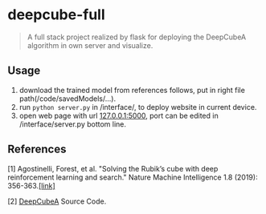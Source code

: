# deepcube-full

> A full stack project realized by flask for deploying the DeepCubeA algorithm in own server and visualize.

## Usage
1. download the trained model from references follows, put in right file path(/code/savedModels/...).
2. run `python server.py` in /interface/, to deploy website in current device.
3. open web page with url [127.0.0.1:5000](127.0.0.1:5000), port can be edited in /interface/server.py bottom line.

## References
[1] Agostinelli, Forest, et al. "Solving the Rubik’s cube with deep reinforcement learning and search." Nature Machine Intelligence 1.8 (2019): 356-363.[[link]](https://www.nature.com/articles/s42256-019-0070-z.epdf?shared_access_token=-pCSsZa_J9bM8VyXLZLRctRgN0jAjWel9jnR3ZoTv0Osb8UCgUm5AQaSCMHWqWzsyV3KBcb13SAW-9IL1pAGd1HcSk40JSEjhoaBAi0ePvYh_5Dul6LvK0oJY1KI0ULo9O9HCut_y7aCTc93Th8m5g%3D%3D)

[2] [DeepCubeA](https://codeocean.com/capsule/5723040/tree/v1) Source Code.